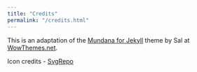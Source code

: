 ```yaml
---
title: "Credits"
permalink: "/credits.html"
---
```


This is an adaptation of the [Mundana for Jekyll](https://www.wowthemes.net/mundana-jekyll-theme/) theme by Sal at [WowThemes.net](https://www.wowthemes.net).

Icon credits - [SvgRepo](https://www.svgrepo.com)
